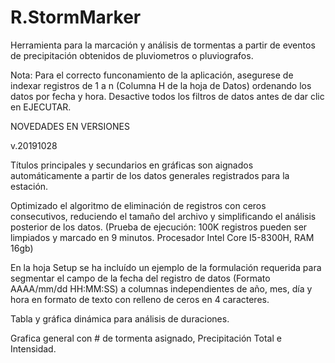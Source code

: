 # R.StormMarker
Herramienta para la marcación y análisis de tormentas a partir de eventos de precipitación obtenidos de pluviometros o pluviografos.

Nota: Para el correcto funconamiento de la aplicación, asegurese de indexar registros de 1 a n (Columna H de la hoja de Datos) ordenando los datos por fecha y hora. Desactive todos los filtros de datos antes de dar clic en EJECUTAR.

NOVEDADES EN VERSIONES

v.20191028

Títulos principales y secundarios en gráficas son aignados automáticamente a partir de los datos generales registrados para la estación.

Optimizado el algoritmo de eliminación de registros con ceros consecutivos, reduciendo el tamaño del archivo y simplificando el análisis posterior de los datos. (Prueba de ejecución: 100K registros pueden ser limpiados y marcado en 9 minutos. Procesador Intel Core I5-8300H, RAM 16gb)

En la hoja Setup se ha incluído un ejemplo de la formulación requerida para segmentar el campo de la fecha del registro de datos (Formato AAAA/mm/dd HH:MM:SS) a columnas independientes de año, mes, día y hora en formato de texto con relleno de ceros en 4 caracteres.

Tabla y gráfica dinámica para análisis de duraciones.

Grafica general con # de tormenta asignado, Precipitación Total e Intensidad.


